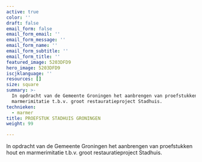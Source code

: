 ```yaml
---
active: true
color: ''
draft: false
email_form: false
email_form_email: ''
email_form_message: ''
email_form_name: ''
email_form_subtitle: ''
email_form_title: ''
featured_image: 5203DFD9
hero_image: 5203DFD9
iscjklanguage: ''
resources: []
size: square
summary: >-
  In opdracht van de Gemeente Groningen het aanbrengen van proefstukken hout en
  marmerimitatie t.b.v. groot restauratieproject Stadhuis.
technieken:
  - marmer
title: PROEFSTUK STADHUIS GRONINGEN
weight: 99

---
```


In opdracht van de Gemeente Groningen het aanbrengen van proefstukken hout en marmerimitatie t.b.v. groot restauratieproject Stadhuis.